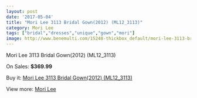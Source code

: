 ```yaml
---
layout: post
date: '2017-05-04'
title: "Mori Lee 3113 Bridal Gown(2012) (ML12_3113)"
category: Mori Lee
tags: ["bridal","dresses","unique","gown","mori"]
image: http://www.benemulti.com/15248-thickbox_default/mori-lee-3113-bridal-gown2012-ml123113.jpg
---
```

Mori Lee 3113 Bridal Gown(2012) (ML12_3113)

On Sales: **$369.99**
<a href="https://www.benemulti.com/en/mori-lee/5793-mori-lee-3113-bridal-gown2012-ml123113.html"><amp-img layout="responsive" width="600" height="600" src="//www.benemulti.com/15248-thickbox_default/mori-lee-3113-bridal-gown2012-ml123113.jpg" alt="Mori Lee 3113 Bridal Gown(2012) (ML12_3113) 0" /></a>
<a href="https://www.benemulti.com/en/mori-lee/5793-mori-lee-3113-bridal-gown2012-ml123113.html"><amp-img layout="responsive" width="600" height="600" src="//www.benemulti.com/15249-thickbox_default/mori-lee-3113-bridal-gown2012-ml123113.jpg" alt="Mori Lee 3113 Bridal Gown(2012) (ML12_3113) 1" /></a>

Buy it: [Mori Lee 3113 Bridal Gown(2012) (ML12_3113)](https://www.benemulti.com/en/mori-lee/5793-mori-lee-3113-bridal-gown2012-ml123113.html "Mori Lee 3113 Bridal Gown(2012) (ML12_3113)")

View more: [Mori Lee](https://www.benemulti.com/en/50-mori-lee "Mori Lee")